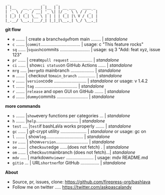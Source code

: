 ```
 _               _     _
| |__   __ _ ___| |__ | | __ ___   ____ _
| '_ \ / _` / __| '_ \| |/ _` \ \ / / _` |
| |_) | (_| \__ \ | | | | (_| |\ V / (_| |
|_.__/ \__,_|___/_| |_|_|\__,_| \_/ \__,_|
```

**git flow**

- `e` ....... | create a branch`edge`from main ........ | _standalone_
- `c` ....... |`commit`................................ | usage: c "This feature rocks"
- `sq` ...... |`squash`commits ........................ | usage: sq 3 "Add: feat xyz, issue 123"
- `pr` ...... | create`pull request` .................. | _standalone_
- `ci` ...... | show`ci status`on GitHub Actions ...... | _standalone_
- `mrg` ..... |`merge`to mainbranch ................... | _standalone_
- `m` ....... | checkout to`main_branch` .............. | _standalone_
- `v` ....... |`version`code .......................... | _standalone_ or usage: v 1.4.2
- `t` ....... |`tag` .................................. | _standalone_
- `r` ....... |`release` and open GUI on GitHub ....... | _standalone_
- `d` ....... |`dummy`commits ......................... | _standalone_

**more commands**

- `s` ....... |`show`every functions per categories ... | _standalone_
- `h` ....... |`help`.................................. | _standalone_
- `test` .... |`test`if bashLaVa works properly ....... | _standalone_
- `gc` ...... | git-crypt utility ..................... | _standalone_ or usage: gc on
- `l` ....... | show`log`.............................. | _standalone_
- `sv` ...... | show`version`.......................... | _standalone_
- `oe` ...... | check`out`edge ......(does not fetch) . | _standalone_
- `om` ...... | check`out`mainbranch (does not fetch)...| _standalone_
- `mdv` ..... | markdown`viewer` ...................... | usage: mdv README.md
- `gitio` ... | URL`shortner`for GitHub ............... | _standalone_

**About**

- Source, pr, issues, clone: https://github.com/firepress-org/bashlava
- Follow me on twitter ..... https://twitter.com/askpascalandy
